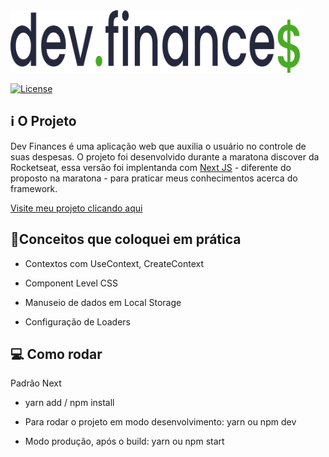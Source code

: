 <img src="./assets/logoDark.svg" widht="200px" height="100px">

[![License](https://img.shields.io/github/license/day8/re-frame.svg)](LICENSE)


## :information_source: O Projeto
Dev Finances é uma aplicação web que auxilia o usuário no controle de suas despesas. O projeto foi desenvolvido durante a maratona discover da Rocketseat,  essa versão foi implentanda com [Next JS](https://nextjs.org) - diferente do proposto na maratona - para praticar meus conhecimentos acerca do framework.

[Visite meu projeto clicando aqui](https://devfinances-nine.vercel.app/)

## 📌Conceitos que coloquei em prática

- Contextos com UseContext, CreateContext

- Component Level CSS

- Manuseio de dados em Local Storage

- Configuração de Loaders

## 💻 Como rodar

Padrão Next

- yarn add / npm install

- Para rodar o projeto em modo desenvolvimento: yarn ou npm dev 

- Modo produção, após o build: yarn ou npm start
